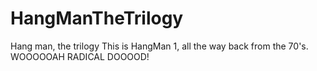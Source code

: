 # HangManTheTrilogy
Hang man, the trilogy
This is HangMan 1, all the way back from the 70's. WOOOOOAH RADICAL DOOOOD!